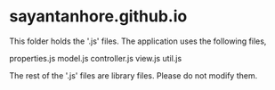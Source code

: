 # sayantanhore.github.io

This folder holds the '.js' files. The application uses the following files,

properties.js
model.js
controller.js
view.js
util.js

The rest of the '.js' files are library files. Please do not modify them.

